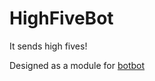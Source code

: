 # HighFiveBot
It sends high fives!

Designed as a module for [botbot](https://github.com/cazagen/botbot)
